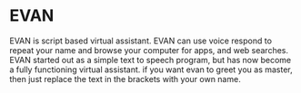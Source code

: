 # EVAN
EVAN is script based virtual assistant. EVAN can use voice respond to repeat your name and browse your computer for apps, and web searches. EVAN started out as a simple text to speech program, but has now become a fully functioning virtual assistant. if you want evan to greet you as master, then just replace the text in the brackets with your own name.
